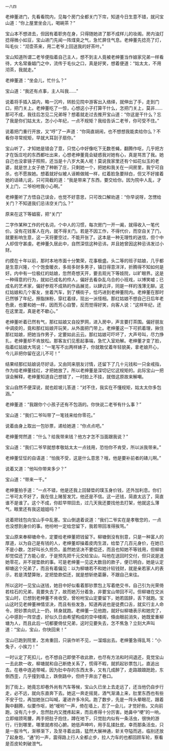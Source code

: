     一八四 

   老绅董进门，先看看院内，见每个房门全都关门下帘，知道今日生意不错，就问宝山道：“你上屋里坐会儿，喝碗茶？”

   宝山本不想进去，但因有着职务在身，只得随她进了那不成样儿的妆阁。房内油灯捻得微小如豆，宝山进门先闻一阵煤臭之气，急忙屏住气息。老绅董先捻亮了灯，叫毛伙：“沏壶茶来，用二老爷上回送我的好茶叶。”

   宝山知道所谓二老爷便指着自己主人，想不到主人竟被老绅董当作娘家兄弟一样看待，大名常垂娼门之中，流传于毛伙之口，真是好笑，想着便道：“姑太太，不用沏茶，我就走。”

   老绅董道：“坐会儿，忙什么？”

   宝山道：“我还有点事，主人叫我……”

   说着将手插入袋内，略一沉吟，转脸见院中游客出入络绎，就伸出了手，走到门口，把门关上。老绅董吃了一惊，心想这小子打算干什么，怎把门关上，莫非……那可不成，我往后怎见二兄弟呀？想着就走过去推开宝山道：“你这是干什么？忘了我是你们姑太太，怎小小年纪，一点不规矩？我给告诉二老爷，你可受不住。”

   说着把门重行开放，又“哼”了一声道：“你简直胡闹，也不想想我能卖给你么？不看你寻常规矩，早就大耳刮子扇你。”

   宝山听了，才知她是错会了意，只觉心中好像吃下无数苍蝇，翻腾作呕，几乎把方才在饭庄吃的东西都吐出来，心想老绅董竟会疑惑我对她有心，真是骂苦了我。她自己也没拿镜子照照，还当是十八岁大美人呢！莫说我家里还有个如花似玉的老婆，就是世上女子绝了种断了庄，只剩她一个，把她和我关在一间房里，我宁可自杀，也不愿挨她。想着就好似被人诬赖做贼一样，红着脸急要辩白，但又不好接着她的话碴儿说，只可简截的道：“我是带来了东西，要交给你。因为院中人乱，才关上门，二爷吩咐我小心啊。”

   老绅董听了方悟自己误会，也觉不好意思，只可改口解劝道：“你早说呀，怎愣给关门？不知道我们忌讳空关门么？”

   原来在这下等娼窑，把“关门”

   二字作某种工作的代名词，个中人的习惯，每次房门一开一阖，就得收入一笔代价。没有花钱客人在内，就不得关门。若是不因工作，不得代价，而空自关了门，就要影响生意，这一天将要空过，不能开张了。这本是一种无理性的迷信，但个中人却信守甚虔。老绅董久居此中，自然深信这种忌讳，并且她曾因这种忌讳发过小财。

   约摸在十年以前，那时本地市面十分繁荣，花事极盛。头二等的班子姑娘，几乎都是生意兴隆，个个饱食暖衣，多局多财多男子，镇日得意洋洋，折腾得不知如何是好。内中有一位极红的姑娘，忽然奇想天开，要去观光下等妓院，以旷眼界。这是一种得意的行为，就如已成名的伶人，偏好去看杂乱乌合的小班戏，以博笑嘘；已成名的艺术家，偏好参观不成熟的作品展览，以肆讥评，同是一样的浅薄无聊。这红姑娘和几个客友，坐着汽车，到了横街子，恰巧进到老绅董院内。老绅董在那时已然够了年纪，擦脂抹粉，穿红着绿，现出一派怪相。那红姑娘不想自己日后年老色衰，也要和她一样，因而芳心自警，反而觉得好笑，向客人说：“这样年纪，还在这里混，真是老不歇心。”

   老绅董听着已然有气，那红姑娘又自投罗网，进入房中，声言要打茶围。偏好朋友中调皮的，竟和那红姑娘开玩笑，从外面把门带上。老绅董这一下可抓着理，揪住那红姑娘，把她当作男子，定要如此云云。那红姑娘可吓坏了，大声号叫，尽力挣扎，老绅董却不肯放松。那客友们见惹起事端，急忙入室劝解。老绅董才变了脸，指着红姑娘大骂说：“一笔写不出两样婊子，你就敢仗着年轻貌美，拿老娘开心，今儿非把你留在这儿不可！”

   结果经那红姑娘说尽好话，又由同来朋友讨情，还留下了几十元钱和一只金戒指，作为给老绅董挂红，才把她放了。所以老绅董是深切记忆这规矩的。此际宝山一把误会解释，老绅董知道自己想错了，一时脸上不挂，就借这原故来解嘲。

   宝山自然不便深说，就也趁坡儿答道：“对不住，我实在不懂规矩，姑太太你多包涵。”

   老绅董道：“我跟你个小孩子还有不包涵的。你快说二老爷有什么事？”

   宝山道：“我们二爷叫带了一笔钱来给你零花。”

   说着由身上取出一包钞票，递给她道：“你点点吧。”

   老绅董愕然道：“什么？给我带来钱？他方才怎不当面跟我说？”

   宝山道：“我们二爷早就想孝敬姑太太一点钱用，恐怕你不肯受，所以派我带来。”

   老绅董怔怔的自语道：“怕我不受，这是什么意思？哦，他是要补前者的碴儿啊。”

   说着又道：“他叫你带来多少？”

   宝山道：“带来一千。”

   老绅董拍手道：“一点不错，他是还我上回替垫的璞玉身价钱，还外加利息。你们二爷可太不好了，我在信上赌誓发咒，他还是不信。这一还钱，简直太远了，简直谁不是谁了。这个不成，你趁早带回去，过几天我还要找他去打架，他就这么薄气，眼里还有我这姐姐吗？”

   说着把钱包向宝山手中乱塞。宝山倒退着说道：“我们二爷实在是孝敬您的，一点也没想到身价的事。他吩咐一定给您留下，我若带回准得挨骂。”

   宝山原来奉柳塘命令，定要给老绅董把钱留下。柳塘倒没有别意，只是一种富人的厚道，以为自己是有钱的人，老绅董却操着皮肉生涯，给垫了几百元身价，在她已不是小数，怎好叫长久担负。虽然她坚决不要偿还，而且也知她不等钱用，但柳塘却觉偿还了方能心安，于是预先把千元交给宝山，叫他在送回时交付，但只说是送她零花，并不提垫款的事。可是老绅董一见这大数目的款子，便已明白，她是认定柳塘这个兄弟了，而且有着偏见：以为柳塘若不和她计较钱财，就是亲若家人的表示，若是清楚算账，定把垫款偿还，就是想斩绝葛藤，不跟自己来往。

   所以这时一见宝山送钱，她目中好似看着那钞票包上写着绝交书，自己引为光荣倚若柱石的兄弟，竟要失去了，故而她万分着急，非要宝山带回不可。但柳塘在交派宝山时，已想到老绅董不肯收受，曾吩咐宝山定要留下，她若固辞，丢下就跑。宝山这时见老绅董神情坚决，而且有些发急，知道再说也是徒费口舌，就实行主人命令，把钞票向炕上一扔，转身就跑。老绅董一见他跑，就好似柳塘表示和她完了，心中感到一阵空虚，好似久日由希望构成的空中楼阁，倏由眼前消失，她既爱重柳塘为人，而且此后一切都要倚仗兄弟，这时见要失去，怎不焦急？立刻大声叫道：“宝山，宝山，你快回来！”

   宝山已跑到院里，怎肯重回，只装作听不见，一溜烟出去。老绅董急得乱骂：“小兔子，小挨刀！”

   一时认定了死扣儿，也不想自己即使不收此款，也尽有方法和时间退还，竟觉宝山一去此款一收，柳塘就和自己断绝关系了，慌得不暇，就抓起钞票包儿，直追出去。在巷中连追带喊，因为肚中存的东西太多，又有几成醉了，走路踉踉跄跄，东倒西歪，几乎撞到墙上，跌倒路中，但终于奔出了巷口。

   到了街上，她竟忘却巷外尚有汽车等候，宝山久已坐上去走远了，还当他仍自步行走，必不远，就向东直奔下去。她这一奔走摇晃，酒气渐涌上来，肚里东西也有些不安于位，再加她张口叫喊，灌进许多冷风。跑了数步，先是一阵头晕眼花，跟着胸中翻腾，似要作呕，她“嗳哟”一声，倚在墙上，忍了一会儿，才觉好些。又向前跑，没有几十步，忽然肚内又搅疼起来，而且疼得十分厉害。她鼻中“哽”的一响，立即缩颈弯腰，两手把肚子抱住，蹲在地下，只觉肚内似有一条活虫，很快的游行，行到哪里，哪里就疼彻心腑。她低声呻吟，用手乱揉肚皮。幸而那条活虫，只是一股冷气，渐移渐下，及至寻着出路，猛然大展神通，斩关夺隘而逃，临别还放了起身炮，“通”的一声，震得路上行人全都止步，拉人力车的也都回顾车轮，察看是否皮轮刺破泄气。

